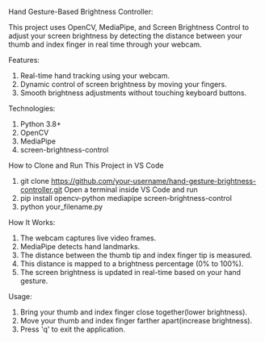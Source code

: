Hand Gesture-Based Brightness Controller:

This project uses OpenCV, MediaPipe, and Screen Brightness Control to adjust your screen brightness by detecting the distance between your thumb and index finger in real time through your webcam.

Features:

1. Real-time hand tracking using your webcam.
2. Dynamic control of screen brightness by moving your fingers.
3. Smooth brightness adjustments without touching keyboard buttons.

Technologies:
1. Python 3.8+
2. OpenCV
3. MediaPipe
4. screen-brightness-control

How to Clone and Run This Project in VS Code
1. git clone https://github.com/your-username/hand-gesture-brightness-controller.git
Open a terminal inside VS Code and run
2. pip install opencv-python mediapipe screen-brightness-control
3. python your_filename.py

How It Works:
1. The webcam captures live video frames.
2. MediaPipe detects hand landmarks.
3. The distance between the thumb tip and index finger tip is measured.
4. This distance is mapped to a brightness percentage (0% to 100%).
5. The screen brightness is updated in real-time based on your hand gesture.

Usage:
1. Bring your thumb and index finger close together(lower brightness).
2. Move your thumb and index finger farther apart(increase brightness).
3. Press 'q' to exit the application.

